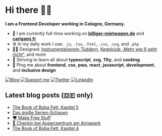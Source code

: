 # Hi there 👋🏼

**I am a Frontend Developer working in Cologne, Germany.**

* 🏢 I am currently full-time working on **[billiger-mietwagen.de](https://www.billiger-mietwagen.de/)** and **[carigami.fr](https://www.carigami.fr/)**
* ⚙️ In my daily work I use: `.js`, `.tsx`, `.html`, `.css`, `.svg`, and `.php`
* 💅🏼 Designed: [Instrumentalverein Tüddern](https://instrumentalverein-tueddern.de/), [Kegelclub „Mehr wie 9 geht nicht“](https://kegelclub-tüddern.de/), and more
* 🌱 Striving to learn all about **typescript**, **svg**, **11ty**, and **cooking**
* 💬 Ping me about **frontend**, **css**, **pwa**, **react**, **javascript**, **development**, and **inclusive design**

[![Blog](https://img.shields.io/badge/blog-c71585?style=for-the-badge&logo=wordpress&logoColor=white)](https://marcgoertz.de/)
[![Support me](https://img.shields.io/badge/Buy%20me%20a%20coffee-FF5E5B?style=for-the-badge&logo=ko-fi&logoColor=white)](https://ko-fi.com/mrcgrtz)
[![Twitter](https://img.shields.io/badge/twitter-1DA1F2?style=for-the-badge&logo=twitter&logoColor=white)](https://twitter.com/dreamseer)
[![LinkedIn](https://img.shields.io/badge/linkedin-0A66C2?style=for-the-badge&logo=linkedin&logoColor=white)](https://www.linkedin.com/in/mrcgrtz/)

## Latest blog posts (🇩🇪 only)

<!-- POST-LIST:START -->
- [The Book of Boba Fett, Kapitel 5](https://marcgoertz.de/2022/the-book-of-boba-fett-kapitel-5)
- [Das große Serien-Schauen](https://marcgoertz.de/2022/das-grosse-serien-schauen)
- [❤️ Make Free Stuff](https://marcgoertz.de/2022/%e2%9d%a4%ef%b8%8f-make-free-stuff)
- [📍 Checkin bei Augenzentrum am Annapark](https://marcgoertz.de/2022/3771)
- [The Book of Boba Fett, Kapitel 4](https://marcgoertz.de/2022/the-book-of-boba-fett-kapitel-4)
<!-- POST-LIST:END -->

